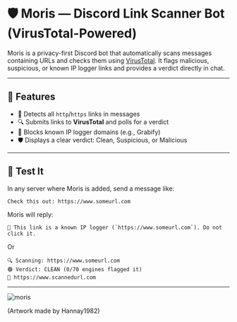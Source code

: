 # 🛡️ Moris — Discord Link Scanner Bot (VirusTotal-Powered)

Moris is a privacy-first Discord bot that automatically scans messages containing URLs and checks them using [VirusTotal](https://www.virustotal.com/). It flags malicious, suspicious, or known IP logger links and provides a verdict directly in chat.

---

## 🚀 Features

- 🔗 Detects all `http`/`https` links in messages
- 🔍 Submits links to **VirusTotal** and polls for a verdict
- 🚫 Blocks known IP logger domains (e.g., Grabify)
- 🛡️ Displays a clear verdict: Clean, Suspicious, or Malicious
---

## 🧪 Test It
In any server where Moris is added, send a message like:

```
Check this out: https://www.someurl.com
```
Moris will reply:

```
🚫 This link is a known IP logger (`https://www.someurl.com`). Do not click it.
```

Or 

```
🔍 Scanning: https://www.someurl.com
🟢 Verdict: CLEAN (0/70 engines flagged it)
🔗 https://www.scannedurl.com
```
---

![moris](https://images-wixmp-ed30a86b8c4ca887773594c2.wixmp.com/f/c9d73b15-5287-4b94-8182-987e5b7b902b/dbg7sof-6f15c751-e56b-4c77-9dc7-aba2e5e18236.jpg/v1/fit/w_828,h_1172,q_70,strp/baby_tarbosaurus_by_hannay1982_dbg7sof-414w-2x.jpg?token=eyJ0eXAiOiJKV1QiLCJhbGciOiJIUzI1NiJ9.eyJzdWIiOiJ1cm46YXBwOjdlMGQxODg5ODIyNjQzNzNhNWYwZDQxNWVhMGQyNmUwIiwiaXNzIjoidXJuOmFwcDo3ZTBkMTg4OTgyMjY0MzczYTVmMGQ0MTVlYTBkMjZlMCIsIm9iaiI6W1t7ImhlaWdodCI6Ijw9MTQ0OSIsInBhdGgiOiJcL2ZcL2M5ZDczYjE1LTUyODctNGI5NC04MTgyLTk4N2U1YjdiOTAyYlwvZGJnN3NvZi02ZjE1Yzc1MS1lNTZiLTRjNzctOWRjNy1hYmEyZTVlMTgyMzYuanBnIiwid2lkdGgiOiI8PTEwMjQifV1dLCJhdWQiOlsidXJuOnNlcnZpY2U6aW1hZ2Uub3BlcmF0aW9ucyJdfQ.39-OSjn1rtiJSh8sSxdn5UO6FzFIV8C8nlLI6CTeUbY)

(Artwork made by Hannay1982)
